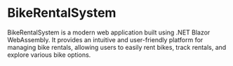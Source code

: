 # BikeRentalSystem
BikeRentalSystem is a modern web application built using .NET Blazor WebAssembly. It provides an intuitive and user-friendly platform for managing bike rentals, allowing users to easily rent bikes, track rentals, and explore various bike options.
